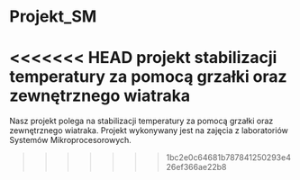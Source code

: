 # Projekt_SM
<<<<<<< HEAD
projekt stabilizacji temperatury za pomocą grzałki oraz zewnętrznego wiatraka
=======
Nasz projekt polega na stabilizacji temperatury za pomocą grzałki oraz zewnętrznego wiatraka. Projekt wykonywany jest na zajęcia z laboratoriów Systemów Mikroprocesorowych.
>>>>>>> 1bc2e0c64681b787841250293e426ef366ae22b8
